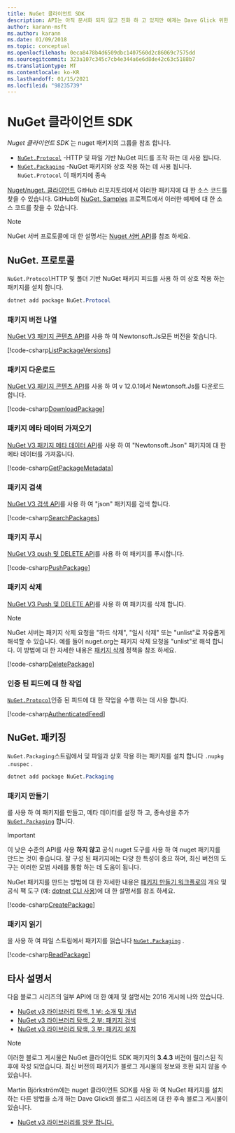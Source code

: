 ```yaml
---
title: NuGet 클라이언트 SDK
description: API는 아직 문서화 되지 않고 진화 하 고 있지만 예제는 Dave Glick 위한 블로그에서 사용할 수 있습니다.
author: karann-msft
ms.author: karann
ms.date: 01/09/2018
ms.topic: conceptual
ms.openlocfilehash: 0eca8478b4d6509dbc1407560d2c86069c7575dd
ms.sourcegitcommit: 323a107c345c7cb4e344a6e6d8de42c63c5188b7
ms.translationtype: MT
ms.contentlocale: ko-KR
ms.lasthandoff: 01/15/2021
ms.locfileid: "98235739"
---
```

# <a name="nuget-client-sdk"></a>NuGet 클라이언트 SDK

*Nuget 클라이언트 SDK* 는 nuget 패키지의 그룹을 참조 합니다.

* [`NuGet.Protocol`](https://www.nuget.org/packages/NuGet.Protocol) -HTTP 및 파일 기반 NuGet 피드를 조작 하는 데 사용 됩니다.
* [`NuGet.Packaging`](https://www.nuget.org/packages/NuGet.Packaging) -NuGet 패키지와 상호 작용 하는 데 사용 됩니다. `NuGet.Protocol` 이 패키지에 종속

[Nuget/nuget. 클라이언트](https://github.com/NuGet/NuGet.Client) GitHub 리포지토리에서 이러한 패키지에 대 한 소스 코드를 찾을 수 있습니다.
GitHub의 [NuGet. Samples](https://github.com/NuGet/Samples/tree/master/NuGetProtocolSamples) 프로젝트에서 이러한 예제에 대 한 소스 코드를 찾을 수 있습니다.

> [!Note]
> NuGet 서버 프로토콜에 대 한 설명서는 [Nuget 서버 API](~/api/overview.md)를 참조 하세요.

## <a name="nugetprotocol"></a>NuGet. 프로토콜

`NuGet.Protocol`HTTP 및 폴더 기반 NuGet 패키지 피드를 사용 하 여 상호 작용 하는 패키지를 설치 합니다.

```ps1
dotnet add package NuGet.Protocol
```

### <a name="list-package-versions"></a>패키지 버전 나열

[NuGet V3 패키지 콘텐츠 API](../api/package-base-address-resource.md#enumerate-package-versions)를 사용 하 여 Newtonsoft.Js모든 버전을 찾습니다.

[!code-csharp[ListPackageVersions](~/../nuget-samples/NuGetProtocolSamples/Program.cs?name=ListPackageVersions)]

### <a name="download-a-package"></a>패키지 다운로드

[NuGet V3 패키지 콘텐츠 API](../api/package-base-address-resource.md)를 사용 하 여 v 12.0.1에서 Newtonsoft.Js를 다운로드 합니다.

[!code-csharp[DownloadPackage](~/../nuget-samples/NuGetProtocolSamples/Program.cs?name=DownloadPackage)]

### <a name="get-package-metadata"></a>패키지 메타 데이터 가져오기

[NuGet V3 패키지 메타 데이터 API](../api/registration-base-url-resource.md)를 사용 하 여 "Newtonsoft.Json" 패키지에 대 한 메타 데이터를 가져옵니다.

[!code-csharp[GetPackageMetadata](~/../nuget-samples/NuGetProtocolSamples/Program.cs?name=GetPackageMetadata)]

### <a name="search-packages"></a>패키지 검색

[NuGet V3 검색 API](../api/search-query-service-resource.md)를 사용 하 여 "json" 패키지를 검색 합니다.

[!code-csharp[SearchPackages](~/../nuget-samples/NuGetProtocolSamples/Program.cs?name=SearchPackages)]

### <a name="push-a-package"></a>패키지 푸시

[NuGet V3 push 및 DELETE API](../api/package-publish-resource.md)를 사용 하 여 패키지를 푸시합니다.

[!code-csharp[PushPackage](~/../nuget-samples/NuGetProtocolSamples/Program.cs?name=PushPackage)]

### <a name="delete-a-package"></a>패키지 삭제

[NuGet V3 Push 및 DELETE API](../api/package-publish-resource.md)를 사용 하 여 패키지를 삭제 합니다.

> [!Note]
> NuGet 서버는 패키지 삭제 요청을 "하드 삭제", "일시 삭제" 또는 "unlist"로 자유롭게 해석할 수 있습니다.
> 예를 들어 nuget.org는 패키지 삭제 요청을 "unlist"로 해석 합니다. 이 방법에 대 한 자세한 내용은 [패키지 삭제](../nuget-org/policies/deleting-packages.md) 정책을 참조 하세요.

[!code-csharp[DeletePackage](~/../nuget-samples/NuGetProtocolSamples/Program.cs?name=DeletePackage)]

### <a name="work-with-authenticated-feeds"></a>인증 된 피드에 대 한 작업

[`NuGet.Protocol`](https://www.nuget.org/packages/NuGet.Protocol)인증 된 피드에 대 한 작업을 수행 하는 데 사용 합니다.

[!code-csharp[AuthenticatedFeed](~/../nuget-samples/NuGetProtocolSamples/Program.cs?name=AuthenticatedFeed)]

## <a name="nugetpackaging"></a>NuGet. 패키징

`NuGet.Packaging`스트림에서 및 파일과 상호 작용 하는 패키지를 설치 합니다 `.nupkg` `.nuspec` .

```ps1
dotnet add package NuGet.Packaging
```

### <a name="create-a-package"></a>패키지 만들기

를 사용 하 여 패키지를 만들고, 메타 데이터를 설정 하 고, 종속성을 추가 [`NuGet.Packaging`](https://www.nuget.org/packages/NuGet.Packaging) 합니다.

> [!IMPORTANT]
> 이 낮은 수준의 API를 사용 **하지 않고** 공식 nuget 도구를 사용 하 여 nuget 패키지를 만드는 것이 좋습니다. 잘 구성 된 패키지에는 다양 한 특성이 중요 하며, 최신 버전의 도구는 이러한 모범 사례를 통합 하는 데 도움이 됩니다.
> 
> NuGet 패키지를 만드는 방법에 대 한 자세한 내용은 [패키지 만들기 워크플로의](../create-packages/overview-and-workflow.md) 개요 및 공식 팩 도구 (예: [dotnet CLI 사용](../create-packages/creating-a-package-dotnet-cli.md))에 대 한 설명서를 참조 하세요.

[!code-csharp[CreatePackage](~/../nuget-samples/NuGetProtocolSamples/Program.cs?name=CreatePackage)]

### <a name="read-a-package"></a>패키지 읽기

을 사용 하 여 파일 스트림에서 패키지를 읽습니다 [`NuGet.Packaging`](https://www.nuget.org/packages/NuGet.Packaging) .

[!code-csharp[ReadPackage](~/../nuget-samples/NuGetProtocolSamples/Program.cs?name=ReadPackage)]

## <a name="third-party-documentation"></a>타사 설명서

다음 블로그 시리즈의 일부 API에 대 한 예제 및 설명서는 2016 게시에 나와 있습니다.

- [NuGet v3 라이브러리 탐색, 1 부: 소개 및 개념](http://daveaglick.com/posts/exploring-the-nuget-v3-libraries-part-1)
- [NuGet v3 라이브러리 탐색, 2 부: 패키지 검색](http://daveaglick.com/posts/exploring-the-nuget-v3-libraries-part-2)
- [NuGet v3 라이브러리 탐색, 3 부: 패키지 설치](http://daveaglick.com/posts/exploring-the-nuget-v3-libraries-part-3)

> [!Note]
> 이러한 블로그 게시물은 NuGet 클라이언트 SDK 패키지의 **3.4.3** 버전이 릴리스된 직후에 작성 되었습니다.
> 최신 버전의 패키지가 블로그 게시물의 정보와 호환 되지 않을 수 있습니다.

Martin Björkström에는 nuget 클라이언트 SDK를 사용 하 여 NuGet 패키지를 설치 하는 다른 방법을 소개 하는 Dave Glick의 블로그 시리즈에 대 한 후속 블로그 게시물이 있습니다.

- [NuGet v3 라이브러리를 방문 합니다.](https://martinbjorkstrom.com/posts/2018-09-19-revisiting-nuget-client-libraries)
